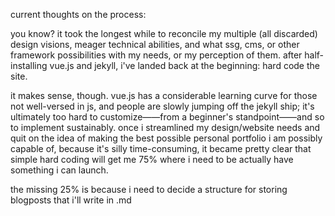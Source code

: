 current thoughts on the process: 

you know? it took the longest while to reconcile my multiple (all discarded) design visions, meager technical abilities, and what ssg, cms, or other framework possibilities with my needs, or my perception of them. after half-installing vue.js and jekyll, i've landed back at the beginning: hard code the site. 

it makes sense, though. vue.js has a considerable learning curve for those not well-versed in js, and people are slowly jumping off the jekyll ship; it's ultimately too hard to customize——from a beginner's standpoint——and so to implement sustainably. once i streamlined my design/website needs and quit on the idea of making the best possible personal portfolio i am possibly capable of, because it's silly time-consuming, it became pretty clear that simple hard coding will get me 75% where i need to be actually have something i can launch.  

the missing 25% is because i need to decide a structure for storing blogposts that i'll write in .md
